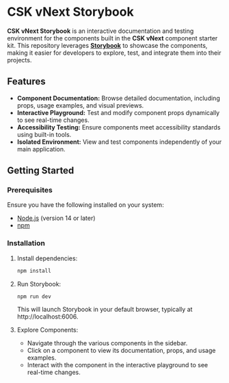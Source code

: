 # CSK vNext Storybook

**CSK vNext Storybook** is an interactive documentation and testing environment for the components built in the **CSK vNext** component starter kit. This repository leverages **[Storybook](https://storybook.js.org/)** to showcase the components, making it easier for developers to explore, test, and integrate them into their projects.

## Features

- **Component Documentation:** Browse detailed documentation, including props, usage examples, and visual previews.
- **Interactive Playground:** Test and modify component props dynamically to see real-time changes.
- **Accessibility Testing:** Ensure components meet accessibility standards using built-in tools.
- **Isolated Environment:** View and test components independently of your main application.

## Getting Started

### Prerequisites

Ensure you have the following installed on your system:

- [Node.js](https://nodejs.org/) (version 14 or later)
- [npm](https://www.npmjs.com/)

### Installation

1. Install dependencies:

   ```bash
   npm install
   ```

2. Run Storybook:

   ```bash
   npm run dev
   ```

   This will launch Storybook in your default browser, typically at http://localhost:6006.

3. Explore Components:
   - Navigate through the various components in the sidebar.
   - Click on a component to view its documentation, props, and usage examples.
   - Interact with the component in the interactive playground to see real-time changes.
